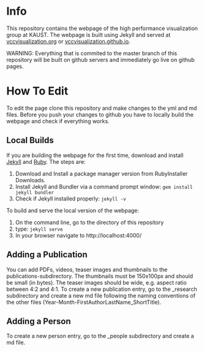 # Info
This repository contains the webpage of the high performance visualization group at KAUST.
The webpage is built using Jekyll and served at [vccvisualization.org](vccvisualization.org) or [vccvisualization.github.io](vccvisualization.github.io).

WARNING: Everything that is commited to the master branch of this repository will be built on github servers and immediately go live on github pages.

# How To Edit
To edit the page clone this repository and make changes to the yml and md files. Before you push your changes to github you have to locally build the webpage and check if everything works.

## Local Builds
If you are building the webpage for the first time, download and install [Jekyll](https://jekyllrb.com/docs/windows/) and [Ruby](https://rubyinstaller.org/). The steps are:
1. Download and Install a package manager version from RubyInstaller Downloads.
2. Install Jekyll and Bundler via a command prompt window: `gem install jekyll bundler`
3. Check if Jekyll installed properly: `jekyll -v`

To build and serve the local version of the webpage:
1. On the command line, go to the directory of this repository
2. type: `jekyll serve`
3. In your browser navigate to http://localhost:4000/

## Adding a Publication
You can add PDFs, videos, teaser images and thumbnails to the publications-subdirectory. 
The thumbnails must be 150x100px and should be small (in bytes). The teaser images should be wide, e.g. aspect ratio between 4:2 and 4:1.
To create a new publication entry, go to the _research subdirectory and create a new md file following the naming conventions of the other files (Year-Month-FirstAuthorLastName_ShortTitle).

## Adding a Person
To create a new person entry, go to the _people subdirectory and create a md file.






